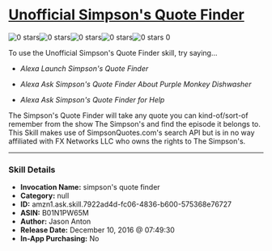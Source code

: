 # [Unofficial Simpson's Quote Finder](http://alexa.amazon.com/#skills/amzn1.ask.skill.7922ad4d-fc06-4836-b600-575368e76727)
![0 stars](../../images/ic_star_border_black_18dp_1x.png)![0 stars](../../images/ic_star_border_black_18dp_1x.png)![0 stars](../../images/ic_star_border_black_18dp_1x.png)![0 stars](../../images/ic_star_border_black_18dp_1x.png)![0 stars](../../images/ic_star_border_black_18dp_1x.png) 0

To use the Unofficial Simpson's Quote Finder skill, try saying...

* *Alexa Launch Simpson's Quote Finder*

* *Alexa Ask Simpson's Quote Finder About Purple Monkey Dishwasher*

* *Alexa Ask Simpson's Quote Finder for Help*

The Simpson's Quote Finder will take any quote you can kind-of/sort-of remember from the show The Simpson's and find the episode it belongs to. This Skill makes use of SimpsonQuotes.com's search API but is in no way affiliated with FX Networks LLC who owns the rights to The Simpson's.

***

### Skill Details

* **Invocation Name:** simpson's quote finder
* **Category:** null
* **ID:** amzn1.ask.skill.7922ad4d-fc06-4836-b600-575368e76727
* **ASIN:** B01N1PW65M
* **Author:** Jason Anton
* **Release Date:** December 10, 2016 @ 07:49:30
* **In-App Purchasing:** No
